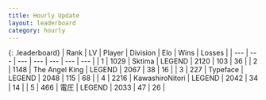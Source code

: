 ```yaml
---
title: Hourly Update
layout: leaderboard
category: hourly
---
```


{: .leaderboard}
| Rank | LV | Player | Division | Elo | Wins | Losses |
| --- | --- | --- | --- | --- | --- | --- |
| <span data-change="0">1</span> | 1029 | <span title="ID: 353063">Sktima</span> | LEGEND | <span data-change="0">2120</span> | <span data-change="0">103</span> | <span data-change="0">36</span> |
| <span data-change="0">2</span> | 1148 | <span title="ID: 547162">The Angel King</span> | LEGEND | <span data-change="5">2067</span> | <span data-change="1">38</span> | <span data-change="0">16</span> |
| <span data-change="1">3</span> | 227 | <span title="ID: 628233">Typeface</span> | LEGEND | <span data-change="13">2048</span> | <span data-change="4">115</span> | <span data-change="1">68</span> |
| <span data-change="-1">4</span> | 2216 | <span title="ID: 164871">KawashiroNitori</span> | LEGEND | <span data-change="0">2042</span> | <span data-change="0">34</span> | <span data-change="0">14</span> |
| <span data-change="0">5</span> | 466 | <span title="ID: 407707">電圧</span> | LEGEND | <span data-change="0">2033</span> | <span data-change="0">47</span> | <span data-change="0">26</span> |
